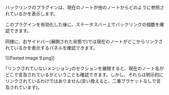 バックリンクのプラグインは、現在のノートが他のノートからどのように参照されているかを表示します。

このプラグインを有効化した後に、ステータスバー上でバックリンクの個数を確認できます。

同様に、右サイドバー(展開された状態で)では現在のノートがどこからリンクされているかを表示するパネルを確認できます。

![[Pasted image 9.png]]

｢リンクされていないメンション｣のセクションを展開すると、現在のノート名がどこで言及されているかということも確認できます。しかし、それらは明示的にリンクされているわけではありません(言い換えると、二重ブラケットなしで言及されています)。

